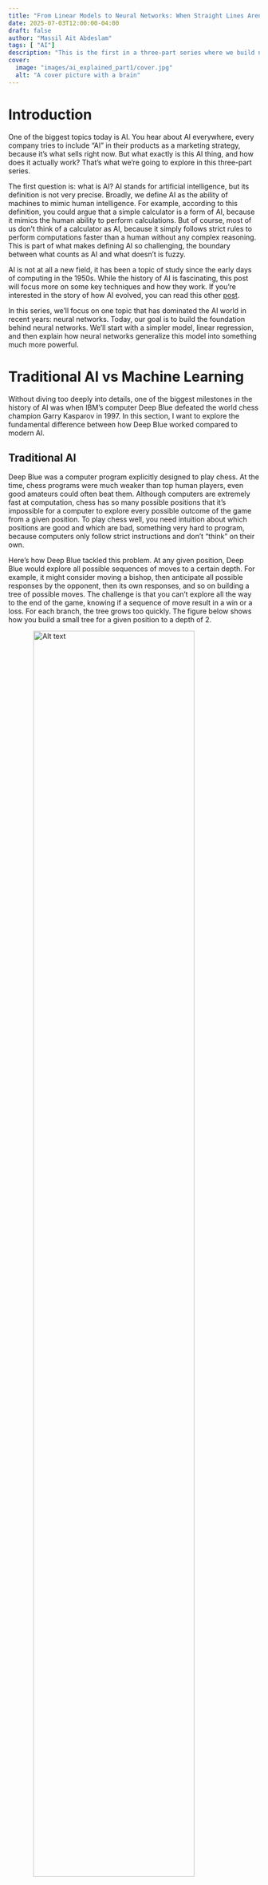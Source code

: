 ```yaml
---
title: "From Linear Models to Neural Networks: When Straight Lines Aren’t Enough"
date: 2025-07-03T12:00:00-04:00
draft: false
author: "Massil Ait Abdeslam"
tags: [ "AI"]
description: "This is the first in a three-part series where we build neural networks from the ground up. Today: understanding the problem they were designed to solve."
cover:
  image: "images/ai_explained_part1/cover.jpg"
  alt: "A cover picture with a brain"
---
```


# Introduction

One of the biggest topics today is AI. You hear about AI everywhere, every company tries to include “AI” in their products as a marketing strategy, because it’s what sells right now. But what exactly is this AI thing, and how does it actually work? That’s what we’re going to explore in this three-part series.

The first question is: what is AI? AI stands for artificial intelligence, but its definition is not very precise. Broadly, we define AI as the ability of machines to mimic human intelligence. For example, according to this definition, you could argue that a simple calculator is a form of AI, because it mimics the human ability to perform calculations. But of course, most of us don’t think of a calculator as AI, because it simply follows strict rules to perform computations faster than a human without any complex reasoning. This is part of what makes defining AI so challenging, the boundary between what counts as AI and what doesn’t is fuzzy.

AI is not at all a new field, it has been a topic of study since the early days of computing in the 1950s. While the history of AI is fascinating, this post will focus more on some key techniques and how they work. If you’re interested in the story of how AI evolved, you can read this other [post](https://www.tableau.com/data-insights/ai/history).

In this series, we’ll focus on one topic that has dominated the AI world in recent years: neural networks. Today, our goal is to build the foundation behind neural networks. We’ll start with a simpler model, linear regression, and then explain how neural networks generalize this model into something much more powerful.

# Traditional AI vs Machine Learning

Without diving too deeply into details, one of the biggest milestones in the history of AI was when IBM’s computer Deep Blue defeated the world chess champion Garry Kasparov in 1997. In this section, I want to explore the fundamental difference between how Deep Blue worked compared to modern AI.

## Traditional AI 

Deep Blue was a computer program explicitly designed to play chess. At the time, chess programs were much weaker than top human players, even good amateurs could often beat them. Although computers are extremely fast at computation, chess has so many possible positions that it’s impossible for a computer to explore every possible outcome of the game from a given position. To play chess well, you need intuition about which positions are good and which are bad, something very hard to program, because computers only follow strict instructions and don’t “think” on their own.

Here’s how Deep Blue tackled this problem. At any given position, Deep Blue would explore all possible sequences of moves to a certain depth. For example, it might consider moving a bishop, then anticipate all possible responses by the opponent, then its own responses, and so on building a tree of possible moves. The challenge is that you can’t explore all the way to the end of the game, knowing if a sequence of move result in a win or a loss. For each branch, the tree grows too quickly. The figure below shows how you build a small tree for a given position to a depth of 2. 

<img src="/blog/images/ai_explained_part1/chess_minimax.png" alt="Alt text" width="80%" style="display: block; margin: auto; padding-bottom: 20px">


So you need a way to evaluate whether a position at a certain point in the tree is good or bad. This is exactly what Deep Blue did. Professional chess players and programmers worked together to craft a function that evaluated how good a position was. For example, one component of that evaluation function was the number of pieces: the more pieces you have compared to your opponent, the better. Other components accounted for the strength of a piece’s position on the board, some squares are strategically powerful, others are weak, etc.

In summary, Deep Blue explored millions of possible positions up to a certain depth and chose the move that led to the most advantageous position according to its evaluation function. The algorithm it used is called minimax, which has additional refinements that I won’t cover here, but this is the core idea: the programmers did the reasoning in advance, translating chess knowledge into rules and a scoring function. This is the hard part, being able to translate complex reasoning into a list of clear instructions. 

What made Deep Blue powerful was not that it “understood” chess better than Kasparov, in fact, its ability to evaluate positions was worse. Its strength came from being able to calculate and evaluate millions of positions per second, something no human could match. While Kasparov could evaluate a position at a depth of 3-4 moves, Deep Blue could reach 8 moves. 

## Machine Learning

You may have already guessed that explicitly translating the reasoning process of a complex task into a clear list of instructions that a computer can understand is extremely challenging and it greatly limits the number of applications where AI can be used.

Take a seemingly simple task: determining whether an image contains a dog. As a human, you can recognize a dog by its eyes, ears, tail, fur, and overall shape. You can extract these features from an image and associate them with the concept of a dog. But in real life, dogs come in many different shapes, sizes, and colors. In an image, they can appear at different positions, angles, lighting conditions, and even partially hidden. This makes it very difficult to translate our pattern recognition strategy into a clear and deterministic set of rules that a computer can follow.
This is where machine learning becomes useful. Another funny example to illustrate how difficult it is is determining whether an image contains a chihuahua or a muffin, a task that can get really challenging for a computer.

<img src="/blog/images/ai_explained_part1/dog.jpeg" alt="Alt text" width="80%" style="display: block; margin: auto; padding-bottom: 20px">


The idea behind machine learning is conceptually simple. Instead of explicitly telling the machine how to perform a task, what if the machine could learn the reasoning itself from a large amount of data? In this approach, the programmer doesn’t need to encode an explicit strategy,  which is highly task-specific, time-consuming, and not easily generalizable. Instead, we just provide the machine with enough data, and it figures out how to perform the task on its own.

All we need is an algorithm that is capable of learning a task from data. Crucially, this algorithm is general-purpose, it doesn’t need to be designed specifically for the task at hand. The task is learned from the data itself.

For example, instead of telling the machine what features to look for in an image to determine if it contains a dog, we simply give it a large dataset of images, labeled as “dog” or “no dog,” and let it learn on its own what patterns in the images correspond to the presence of a dog. We can also train this model to learn if a cat is in an image, or a car, just by giving it different data, our model is really generalizable. 
Of course, this is easier said than done! In the rest of this post, we’ll explore how this is actually achieved. One of the most powerful approaches today is through neural networks, which we’ll build up to step by step.

> **💡 Note - Supervised vs Unsupervised Learning :**
>
>There are two main types of machine learning algorithms: supervised and unsupervised. Supervised models use data that is labeled, for example, in the dog recognition task, the images fed to the model are labeled as “dog” or “not dog.” Unsupervised learning, on the other hand, refers to models that work with raw, unlabeled data and try to discover patterns or structure within it. In the rest of this post, we’ll focus only on supervised learning. 
>

# Functions

You may recall from your math classes what a function is: something that takes an input and produces a unique output. Usually, when we think of functions, we limit ourselves to mathematical ones like:

$$f(x)=2x^2$$

But in fact, functions describe much more than math, they can model many aspects of the world. Almost anything can be thought of as a function, as long as it takes an input and produces a unique output.

For example, in a certain sense, you can be modeled as a function. Your inputs are your senses, which react to stimuli, your outputs are your movements and actions. If you accept that humans are deterministic, meaning that for the same input you would always produce the same output, then humans can be described as extremely complex functions.

We can also define a function that associates a car with its brand. In this case, the function takes a car as input and outputs the brand that made it. So you can actually describe almost anything as some kind of function.
More formally, a function is an association from one set of elements to another, as long as each input element has exactly one associated output element. The image below illustrates this idea.

<img src="/blog/images/ai_explained_part1/function.jpg" alt="Alt text" width="50%" style="display: block; margin: auto; padding-bottom: 20px">

For example, mathematical functions often associate a real number with another real number. We call these functions $f:\mathbb{R}→\mathbb{R}$, meaning they map from the set of real numbers to itself.

Bringing this back to our earlier example of dog recognition, what we want to learn is essentially a function from the set of all possible images to the set {dog, no dog}. The input set consists of all possible pixel combinations that form an image, and the output set contains just two elements. The function takes an image as input and outputs whether or not there is a dog in it.

We know this function exists because we, as humans, can perform this task ourselves. The problem is that this function is extremely complex, and we’re not able to formalize it explicitly.

The aim of machine learning is to approximate such a function, given enough pairs of input and output data. We define a data point as a pair $(X,Y)$, where $X$ is the input and $Y$ is the output.

In the next section, we’ll explore our first machine learning model: the linear regression.

# Linear regression

We said earlier that we want to learn an arbitrary complex function, so why are we starting with the simplest possible function, the linear function:

$$f(x)=w \cdot x+b$$

That’s a good question. The reason is that this simple example helps us build the tools and intuition we need, which can then be scaled up to more powerful and flexible function approximators, like neural networks.

The idea behind linear regression is as follows: given a problem, we assume that the output is linearly correlated to the input, meaning it’s just a matter of scaling and shifting the input to get the output. Our task is to find the scaling factor $w$ and the shifting term $b$ that best describe the relationship between $X$ and $Y$.

Of course, this is a strong assumption that often doesn’t hold in practice. For example, in our dog recognition problem, this would mean assuming that if we sum each pixel in the image (weighted) and shift the result by a certain amount, we’d get a number directly correlated with whether or not the image contains a dog. More concretely: if this number is larger than a certain threshold, the image contains a dog; otherwise, it doesn’t. This is a classification problem, where the goal isn’t to predict a real number but to decide if an input belongs to a particular class. To achieve this, we apply a mathematical trick: we set a threshold to divide the output space into two halves, one for each class. This approach is formalized in a method called [logistic regression](https://en.wikipedia.org/wiki/Logistic_regression).
We can express this idea as:

$$f(p_{0,0}, p_{0,1}, ... p_{n,n})= \sum_{j=0}^{n}\sum_{i=0}^{n}w_{i,j}\cdot p_{i,j}+b$$

With: 
$$f(p_{0,0}, p_{0,1}, ... p_{n,n}) > k \Rightarrow \text{dog}$$
$$f(p_{0,0}, p_{0,1}, ... p_{n,n}) \leq k \Rightarrow \text{no dog}$$

Where:
- $p_{i,j}$ : the pixel value at position $(i,j)$ in the image.  
- $w_{i,j}$ : the scaling (weight) factor applied to pixel $(i,j)$.  
- $b$ : the bias term (shifting parameter).  
- $k$ : the threshold (usually set to $0$) used to decide between the two classes.

From now on, we’ll refer to $w$ as the weights and $b$ as the bias.

Of course, the linear assumption is clearly too simplistic for a complex task like dog recognition but it provides a useful foundation. Let’s now look at a case where linear approximation is reasonable. 

## Model 

I’ll take the same example as Andrew Ng in his [machine learning course](https://www.deeplearning.ai/courses/machine-learning-specialization/) (which is an excellent course): predicting the price of a house.

In this case, let’s suppose that the price of a house is linearly correlated with its size in square meters, which seems reasonable. So we assume that the price of the house, $f(x)$, is proportional to $x$, the size of the house. That gives us the relationship:

$$f(x)=w \cdot x+b$$

Our task is to find the values of $w$ and $b$ that allow our model to predict the price of a house as accurately as possible. The first step is to collect data in the form of $(X,Y)$, where $X$ is the size of a house and $Y$ is the price it sold for. We use this historical data to train our model, with the ultimate goal of using $f(x)$ to predict the price of a house that hasn’t been sold yet.

I chose some fictitious data points. We can plot them on a graph and clearly see a linear correlation : 

<img src="/blog/images/ai_explained_part1/house_size_vs_price.png" alt="Alt text" width="80%" style="display: block; margin: auto; padding-bottom: 20px">

Now, our goal is to find an algorithm that can determine the best $w$ and $b$ to fit the data and make good predictions.

## The algorithm

There are multiple algorithms that can find the best $w$ and $b$ for a set of data points in the case of linear approximation, but we’ll focus on one that can also scale to more complex models: backpropagation.

The main idea behind backpropagation is to frame the problem as an optimization problem: Given the data points, what are the $w$ and $b$ that best fit them?

But how do we define “best fit”? We need a way to measure numerically how well a given curve fits a set of points. This is where the concept of a loss function comes in.

### Loss function

We can choose arbitrary $w$ and $b$ and plot $f(x)$ :

<img src="/blog/images/ai_explained_part1/example_curves.png" alt="Alt text" width="80%" style="display: block; margin: auto; padding-bottom: 20px">

Intuitively, it seems like the first curve fits the data best right ? But how do we actually measure this?

We compute predicted values $Y_{pred}=f(X)$ for all data points, then compare them to the true $Y$ values to see how far off they are. The figure below shows the distances between $Y_{pred}$ and $Y$ :  

<img src="/blog/images/ai_explained_part1/example_distances.png" alt="Alt text" width="80%" style="display: block; margin: auto; padding-bottom: 20px">


We can then compute the error, or how poorly the curve fits the data, by summing up all these distances. To normalize this (and make it independent of the number of points), we can average it:

$$\frac{1}{N}\sum_{i=1}^{N}\text{distance}_i$$

Where $N$ is the number of data points and $\text{distance}_i$ the distance between the true value $Y_i$ and the predicted value $\hat{Y_i}$. 

This gives us a quantitative measure of how well the curve fits the data: the smaller the error, the better the fit. But how exactly should we define this “distance”?

A first idea might be to take $Y−Y_{pred}$ , but since differences can be positive or negative, they might cancel each other out. We could take the absolute value to keep only the magnitude of the differences, but an even better choice is to square the differences: $(Y−Y_{pred})^2$. There’s actually a way to derive this squared error from first principles, based on a probabilistic interpretation of machine learning, but that will be the focus of another post.

For now, we’ve arrived at a way to express, numerically, how well a curve fits the data. This is called a loss function. For our model, we’ll use the following loss function called Mean squared error :

$$\frac{1}{N}\sum_{i=1}^{N}(Y_i-\hat{Y_{i}})^2$$

where $Y_i$ represents the $i$-th true data point and $\hat{Y}_i$ represents our $i$-th predicted data point.

### Gradient Descent

Now we come to the most important idea in all of machine learning: how can we find the best $w$ and $b$, given the loss function?

This is exactly what gradient descent does, and that’s what we’ll explore in the rest of this section. The first question is: how should $w$ and $b$ relate to the loss? We said earlier that the better the fit, the smaller the loss. So for a perfect set of $w$ and $b$ (perfectly fitting the data), the loss should be zero. For bad choices of $w$ and $b$, the loss will be large.

Here is the key idea: we want to find the pair of $w$ and $b$ that minimizes the loss. For the next part, I’ll assume you know a bit of calculus, but even if you don’t, you can still follow the intuition.

We can write the loss function explicitly as a function of $w$ and $b$, since $X$ and $Y$ are the given data (constants) :

$$L(w,b)=\frac{1}{N}\sum_{i=1}^{N}(Y_i-\hat{Y_{i}})^2$$

Replacing $\hat{Y_i}=f(X_i) = w \cdot X_i +b$ :

$$L(w,b)=\frac{1}{N}\sum_{i=1}^{N}(Y_i-(w \cdot X_i +b))^2$$

If this is your first time seeing a multivariable function, don’t worry, it’s not much more complicated than a single-variable one. In a single-variable function, the input is a line, and you can plot the function in 2D (input vs output). In a two-variable function like $L(w, b)$, the inputs ($w$ and $b$) live in a plane. The output (the loss) gives a height above each point in the $(w, b)$ plane, forming a 3D surface (2D plane for the input and 1D line for the output).  We can plot the loss function in 3D (the log of the loss for a stipper curve):

<img src="/blog/images/ai_explained_part1/loss_landscape.png" alt="Alt text" width="80%" style="display: block; margin: auto; padding-bottom: 20px">

On this surface, we can clearly see that there is a minimum region, the lowest point of that lowest region corresponding to the best choice of $w$ and $b$. Now the question becomes: starting from any arbitrary point $(w, b)$, how can we move toward this minimum? This is where gradient descent comes in, an algorithm for iteratively moving toward the lowest point on the surface.

This is where calculus comes in. For people who aren’t familiar with calculus, you can simply think of it like this: From any point on a function, you can compute the direction in which you need to move each input to get closer to a maximum or minimum of the function. So in our case, we have a way to compute how to update $w$ and $b$ to get closer and closer to the minimum. If you accept this idea, you can skip to the next section.

For those who know some calculus, let’s go a bit deeper. In a single-input function, when we compute the derivative at a point, it gives us the slope of the function at that point. In a sense, it tells us which direction leads to a maximum or minimum:

- If the derivative is positive, the function is increasing, increasing the input makes the output bigger, while decreasing the input makes the output smaller.

- If the derivative is negative, it’s the opposite.

- The closer you are to a maximum or minimum, the smaller the derivative becomes indicating that you’re close.

- At a maximum or a minimum, the derivative is 0.

We can generalize this idea to functions of multiple inputs using something called the gradient. Here, we compute the derivative of the function with respect to each input, called the partial derivative, which tells us how much to adjust each input to reach the maximum or minimum. For example, consider this function:

$$f(x,y)=x^2+2y$$

Its partial derivatives (we use $\partial$ for partial derivatives instead of d) are:

$$\frac{\partial f(x,y)}{\partial x} = 2x$$
$$\frac{\partial f(x,y)}{\partial y} = 2$$

When computing the partial derivative with respect to one variable, we treat the others as constants. When we collect all the partial derivatives, we get the gradient, which points in the direction of steepest increase of the function. To reach the minimum, we simply move in the opposite direction of the gradient. So the gradient gives us the direction in wich to move the inputs to reach a maximum/minimum. For a two-input function, the gradient looks like this:

$$\nabla f(x,y) = \left[\frac{\partial f(x,y)}{\partial x} \text{  } \frac{\partial f(x,y)}{\partial y}\right]^T$$

So with the gradient, we have a way to get to the minimum of the loss function. We can compute the gradient of the loss (the derivative of a sum is the sum of the derivative) :

$$\frac{\partial L(w,b)}{\partial w}=\frac{1}{N}\sum_{i=1}^{N}-2(Y_i-(w \cdot X_i +b))X_i= -\frac{2}{N}\sum_{i=1}^{N}(Y_i-\hat{Y_i})X_i$$

$$\frac{\partial L(w,b)}{\partial b}=\frac{1}{N}\sum_{i=1}^{N}-2(Y_i-(w \cdot X_i +b))= -\frac{2}{N}\sum_{i=1}^{N}(Y_i-\hat{Y_i})$$

These gradients tell us how to adjust $w$ and $b$ step by step to move toward the minimum of the loss function.

### Backpropagation 

Now that we’ve covered the theoretical part, we can finally get to our goal, and the most important algorithm in machine learning: Backpropagation.

One of the key components of the algorithm is its ability to compute the gradient efficiently using something called the chain rule, but that will be the topic of another post.

For now, we can still develop a good understanding of the key ideas behind how backpropagation works.
It is composed of three steps:
- Forward pass: compute the predictions $\hat{Y_i}$.
- Backward pass: compute the gradients.
- Update step: update the weights and bias to get closer to the minimum.

We repeat these three steps until the loss reaches a minimum.

Let’s continue with our house price prediction example.

**0. Initialization**

We set the weight $w$ and bias $b$ to random initial values.

$$w = 496.71$$ 
$$b = -138.26$$

**1. Forward Pass**

We compute $\hat{Y_i}$ for each $X_i$ using the current $w$ and $b$ :

<img src="/blog/images/ai_explained_part1/initial_prediction.png" alt="Alt text" width="90%" style="display: block; margin: auto; padding-bottom: 20px">

**2. Backward Pass**

We compute the gradient using our formulas :

$$\frac{\partial L(w,b)}{\partial w}= -\frac{2}{N}\sum_{i=1}^{N}(Y_i-\hat{Y_i})X_i = -231362061$$

$$\frac{\partial L(w,b)}{\partial b}= -\frac{2}{N}\sum_{i=1}^{N}(Y_i-\hat{Y_i}) = -1097369$$

**3. Update step**

Notice that the gradients are quite large. Instead of moving fully in the gradient’s direction, we take a small step $\eta$, known as the learning rate, in the opposite direction. In this example, we chose $\eta=10^{-5}$.  

We update the parameters as follows:

$$w=w-\eta \frac{\partial L(w,b)}{\partial w} = 2801.3$$
$$b=b-\eta \frac{\partial L(w,b)}{\partial b} = -127.3$$

We now get this curve :

<img src="/blog/images/ai_explained_part1/linear_regression_1.png" alt="Alt text" width="90%" style="display: block; margin: auto; padding-bottom: 20px">

We then repeat these three steps, forward pass, backward pass, and update, until we reach a minimum (where the gradient becomes almost zero).

At the end of this process (after 10 repeat), we have a curve that fits our data quite well : 

<img src="/blog/images/ai_explained_part1/linear_regression_fit.png" alt="Alt text" width="90%" style="display: block; margin: auto; padding-bottom: 20px">

So, in summary: without explicitly telling the computer anything about the task of predicting the price of a house based on its size, we developed an algorithm that can automatically learn the correct relationship between the input and output data. We’ve built a general algorithm that allows a computer to discover patterns in the data on its own, quite impressive!

## Limitation 

We saw that our model performed quite well on the dataset, but we made two really big assumptions that won’t hold for more complex tasks:
1.	We assumed a single input function, where the price depended only on the size of the house.
2.	We assumed a linear correlation between the input and the output.

### Number of inputs 

The first assumption was made mainly to simplify the visualization and explanation, but we can easily generalize what we did to multiple-input linear functions by writing:

$$f(x_0,x_1,...x_n)=\sum_{i=1}^nw_ix_i+b$$

All the arguments we made before still apply, but now our loss function depends on $w_0,w_1,…,w_n$ and $b$, so the search space becomes much larger. Still, we can compute the partial derivative for each weight and the bias, and update all of them just like before.

For example, we could include additional inputs such as:
- the year of construction
- the number of owners
- the number of rooms

Hopefully, this additional data will make our model better. That’s why data is crucial in machine learning, the more high-quality data you have, the better your model can learn. More data gives the model a finer understanding of the world and allows it to capture more nuanced patterns.

### Linearity

This is the biggest assumption we made. Even though many phenomena are approximately linear, many others are not. For example, our dog detection problem is clearly not linear, the presence or absence of a dog in an image is not linearly dependent on the pixel values. The relationship is far more subtle and complex.

We could try defining polynomial models, which are more expressive than purely linear relationships. For example, for two inputs:

$$f(x_0,x_1)=w_{x_0}x_0+w_{x_1}x_1+w_{x_{1,2}}x_0x_1+w_{x_{0,0}}x_0^2+w_{x_{1,1}}x_1^2+b$$

Here the relationship is assumed quadratic, which is more flexible than linear. But the problem remains: The programmer needs to know in advance what kind of relationship exists between the inputs and outputs. In our dog detection example, we know the relationship isn’t linear, but we still don’t know what it actually looks like.

And this is exactly where neural networks come into play.

# Neural Networks

Unfortunately, in this post I won’t be able to give you a full understanding of how neural networks are used in such a wide variety of seemingly unrelated tasks. In this section, I’ll focus on giving you an idea of how neural networks solve the problem we previously identified: even with backpropagation, the programmer still needs to make assumptions about the relationship between inputs and outputs.

The key feature of a neural network is that it is a general function approximator, exactly what we were looking for! The same neural network, depending on its weights and biases, can learn an arbitrarily complex function. As a programmer, you don’t need to assume the shape of the function; you only need to decide which inputs are relevant to the output and feed them into the neural network. Even better, neural networks are resilient to noise. If one of your inputs actually doesn’t impact the output (i.e., it’s just noise), the network can often learn to ignore it and focus only on the important inputs.

Feed-forward neural networks (the simplest architecture) are, as the name suggests, a network of interconnected units called neurons. A neuron takes multiple inputs and produces an output. Neural networks are made up of layers of these neurons. The image below illustrates what a neural network looks like.

<img src="/blog/images/ai_explained_part1/neural_net.jpg" alt="Alt text" width="80%" style="display: block; margin: auto; padding-bottom: 20px">

Each neuron acts like a simple linear function, just like the ones we studied earlier:

$$z(x_0,x_1,...x_n)=\sum_{i=1}^nw_ix_i+b$$

We usually write this more compactly using vector notation:

$$z(\vec{x})=\vec{w}\cdot \vec{x}+b$$

But here is the key difference that makes a neural network a general function approximator, we add a non-linear activation function $\sigma()$ at the output of each neuron:

$$a(\vec{x})=\sigma(z(\vec{x}))=\sigma(\vec{w}\cdot \vec{x}+b)$$

With enough neurons and layers, and with the right weights and biases, a neural network can approximate any arbitrarily complex function. That’s what makes them so powerful. And, just like with the linear model, we use the backpropagation algorithm to find the optimal weights and biases for each neuron to fit the data as well as possible.

And as we saw earlier, almost anything can be framed as a function of some sort. So a neural network can approximate any function given enough neurons and layers. We also saw an algorithm that makes it possible to train a neural network on any function, provided we have enough data to properly tune the weights and biases. With all that in mind, the possibilities of what a neural network can do become enormous and you can start to see why they’re so powerful!

If you’re interested in a great visual and intuitive explanation of feed-forward neural networks, I highly recommend 3Blue1Brown’s excellent [introduction](https://www.3blue1brown.com/topics/neural-networks) on the subject. It’s a perfect follow-up while you wait for the next parts of this series!


# What’s Next?
I’ll wrap it up here for today, otherwise this post would get too long! I know it feels like we’re stopping at an exciting point, we’ve just uncovered the incredible potential of neural networks, but there are still plenty of important questions to answer:
- What exactly are these activation functions $\sigma()$.
- How much data, how many neurons, and how many layers do we need in a neural network?
- How can we efficiently compute the gradients of a large neural network?
- How can we feed different types of data like images, text, or audio into a neural network?
- How can a neural network perform creative tasks, like generating images or writing text?

I’ll tackle these topics in two or three upcoming posts:

In the first, I’ll dive deeper into feed-forward neural networks, explain how the chain rule makes backpropagation efficient, explore which activation functions work best and why, and discuss why training a neural network can sometimes be challenging.

In the second (and possibly a third), I’ll introduce you to other neural network architectures such as convolutional neural networks, diffusion models, transformers, and more and show how they excel at solving specific kinds of problems.

I hope you found this introduction clear and insightful. Thank you for taking the time to read my post, the next parts are coming soon!

Massil Ait Abdeslam





